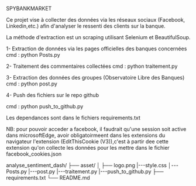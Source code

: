 SPYBANKMARKET

Ce projet vise à collecter des données via les réseaux sociaux (Facebook, Linkedin,etc.) afin d'analyser le ressenti des clients sur la banque. 


La méthode d'extraction est un scraping utilisant Selenium et BeautifulSoup. 

1- Extraction de données via les pages officielles des banques concernées
cmd : python Posts.py

2- Traitement des commentaires collectées
cmd : python traitement.py

3- Extraction des données des groupes (Observatoire Libre des Banques)
cmd : python post.py

4- Push des fichiers sur le repo github

cmd : python push_to_github.py


Les dependances sont dans le fichiers requirements.txt

NB: pour pouvoir acceder a facebook, il faudrait qu'une session soit active dans microsoftEdge, avoir obligatoirmeent dans les extensions du navigateur l'extension (EditThisCookie (V3)),c'est à partir dee cette extension qu'on collecte les données pour les mettre dans le fichier facebook_cookies.json

analyse_sentiment_dash/
├── asset/
│   ├── logo.png
    |---style.css
│---Posts.py
|---post.py
|---traitement.py
|---push_to_github.py
├── requirements.txt
└── README.md